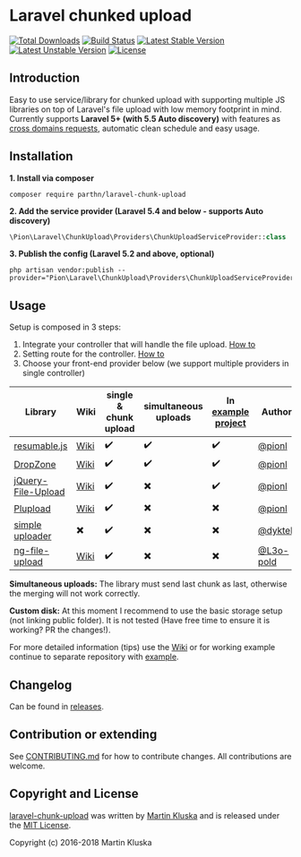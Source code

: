 # Laravel chunked upload

[![Total Downloads](https://poser.pugx.org/pion/laravel-chunk-upload/downloads?format=flat)](https://packagist.org/packages/pion/laravel-chunk-upload)
[![Build Status](https://travis-ci.org/pionl/laravel-chunk-upload.svg?branch=master)](https://travis-ci.org/pionl/laravel-chunk-upload)
[![Latest Stable Version](https://poser.pugx.org/pion/laravel-chunk-upload/v/stable?format=flat)](https://packagist.org/packages/pion/laravel-chunk-upload)
[![Latest Unstable Version](https://poser.pugx.org/pion/laravel-chunk-upload/v/unstable?format=flat)](https://packagist.org/packages/pion/laravel-chunk-upload)
[![License](https://poser.pugx.org/pion/laravel-chunk-upload/license)](https://packagist.org/packages/pion/laravel-chunk-upload)

## Introduction

Easy to use service/library for chunked upload with supporting multiple JS libraries on top of Laravel's file upload with low memory footprint in mind. Currently supports **Laravel 5+ (with 5.5 Auto discovery)** with features as [cross domains requests](https://github.com/pionl/laravel-chunk-upload/wiki/cross-domain-requests), automatic clean schedule and easy usage.


## Installation

**1. Install via composer**

```
composer require parthn/laravel-chunk-upload
```
    
**2. Add the service provider (Laravel 5.4 and below - supports Auto discovery)**

```php
\Pion\Laravel\ChunkUpload\Providers\ChunkUploadServiceProvider::class
```    

**3. Publish the config (Laravel 5.2 and above, optional)**

```
php artisan vendor:publish --provider="Pion\Laravel\ChunkUpload\Providers\ChunkUploadServiceProvider"
```


## Usage

Setup is composed in 3 steps:

1. Integrate your controller that will handle the file upload. [How to](https://github.com/pionl/laravel-chunk-upload/wiki/controller)
2. Setting route for the controller. [How to](https://github.com/pionl/laravel-chunk-upload/wiki/routing)
2. Choose your front-end provider below (we support multiple providers in single controller) 

| Library | Wiki | single & chunk upload | simultaneous uploads | In [example project](https://github.com/pionl/laravel-chunk-upload-example) | Author |
|---- |----|----|----| ---- | ---- |
| [resumable.js](https://github.com/23/resumable.js) | [Wiki](https://github.com/pionl/laravel-chunk-upload/wiki/jquery-file-upload) | :heavy_check_mark: | :heavy_check_mark: | :heavy_check_mark: | [@pionl](https://github.com/pionl) |
| [DropZone](https://gitlab.com/meno/dropzone/) | [Wiki](https://github.com/pionl/laravel-chunk-upload/wiki/dropzone) | :heavy_check_mark: | :heavy_check_mark: | :heavy_check_mark: | [@pionl](https://github.com/pionl) |
| [jQuery-File-Upload](https://github.com/blueimp/jQuery-File-Upload) | [Wiki](https://github.com/pionl/laravel-chunk-upload/wiki/jquery-file-upload)  | :heavy_check_mark: | :heavy_multiplication_x: | :heavy_check_mark: | [@pionl](https://github.com/pionl) |
| [Plupload](https://github.com/moxiecode/plupload) | [Wiki](https://github.com/pionl/laravel-chunk-upload/wiki/plupload) | :heavy_check_mark: | :heavy_multiplication_x: | :heavy_multiplication_x: | [@pionl](https://github.com/pionl) |
| [simple uploader](https://github.com/simple-uploader) | :heavy_multiplication_x: | :heavy_check_mark: | :heavy_multiplication_x: | :heavy_multiplication_x: | [@dyktek](https://github.com/dyktek) |
| [ng-file-upload](https://github.com/danialfarid/ng-file-upload) | [Wiki](https://github.com/pionl/laravel-chunk-upload/wiki/ng-file-upload) | :heavy_check_mark: | :heavy_multiplication_x: | :heavy_multiplication_x: | [@L3o-pold](https://github.com/L3o-pold) |

**Simultaneous uploads:** The library must send last chunk as last, otherwise the merging will not work correctly.

**Custom disk:** At this moment I recommend to use the basic storage setup (not linking public folder). It is not tested (Have free time to ensure it is working? PR the changes!).

For more detailed information (tips) use the [Wiki](https://github.com/pionl/laravel-chunk-upload/wiki) or for working example continue to separate repository with [example](https://github.com/pionl/laravel-chunk-upload-example).

## Changelog

Can be found in [releases](https://github.com/pionl/laravel-chunk-upload/releases).

## Contribution or extending
See [CONTRIBUTING.md](CONTRIBUTING.md) for how to contribute changes. All contributions are welcome.

## Copyright and License

[laravel-chunk-upload](https://github.com/pionl/laravel-chunk-upload)
was written by [Martin Kluska](http://kluska.cz) and is released under the 
[MIT License](LICENSE.md).

Copyright (c) 2016-2018 Martin Kluska
